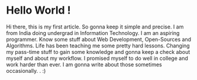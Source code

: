 # Hello World !

Hi there, this is my first article. So gonna keep it simple and precise. I am from India doing undergrad in Information Technology. I am an aspiring programmer. Know some stuff about Web Development, Open-Sources and Algorithms. Life has been teaching me some pretty hard lessons. Changing my pass-time stuff to gain some knowledge and gonna keep a check about myself and about my workflow. I promised myself to do well in college and work harder than ever. I am gonna write about those sometimes occasionally.
. :)